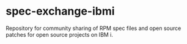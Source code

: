 # spec-exchange-ibmi
Repository for community sharing of RPM spec files and open source patches for open source projects on IBM i.
